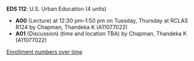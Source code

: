 **EDS 112**: U.S. Urban Education (4 units)

- **A00** (Lecture) at 12:30 pm–1:50 pm on Tuesday, Thursday at RCLAS R124 by Chapman, Thandeka K (A11077022)
- **A01** (Discussion) (time and location TBA) by Chapman, Thandeka K (A11077022)

[Enrollment numbers over time](./EDS112.tsv)
